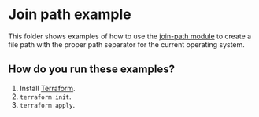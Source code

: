 # Join path example

This folder shows examples of how to use the [join-path module](https://github.com/terraform-modules-krish/terraform-aws-utilities/blob/v0.0.3/modules/join-path) to create a file path with the 
proper path separator for the current operating system. 




## How do you run these examples?

1. Install [Terraform](https://www.terraform.io/).
1. `terraform init`.
1. `terraform apply`.



